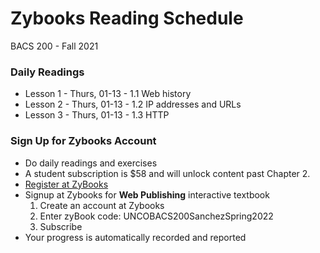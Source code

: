 # Zybooks Reading Schedule

BACS 200 - Fall 2021

### Daily Readings 

* Lesson  1 - Thurs, 01-13 - 1.1 Web history
* Lesson  2 - Thurs, 01-13 - 1.2 IP addresses and URLs
* Lesson  3 - Thurs, 01-13 - 1.3 HTTP


### Sign Up for Zybooks Account

* Do daily readings and exercises
* A student subscription is $58 and will unlock content past Chapter 2.
* [Register at ZyBooks](http://learn.zybooks.com)
* Signup at Zybooks for **Web Publishing** interactive textbook
    1. Create an account at Zybooks
    2. Enter zyBook code: UNCOBACS200SanchezSpring2022
    3. Subscribe
* Your progress is automatically recorded and reported 
